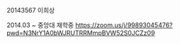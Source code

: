 

20143567 이희상

2014.03 ~  중앙대 재학중
https://zoom.us/j/99893045476?pwd=N3NrY1A0bWJRUTRRMmpBVW52S0JCZz09
